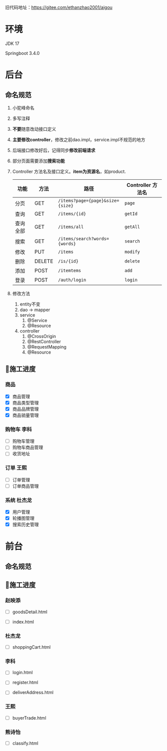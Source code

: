旧代码地址：https://gitee.com/ethanzhao2001/aigou
# 环境

JDK 17

Springboot 3.4.0


# 后台

## 命名规范

1. 小驼峰命名
2. 多写注释
3. **不要**随意改动接口定义
4. **主要修改controller**，修改之前dao.impl，service.impl不规范的地方
5. 后端接口修改好后，记得同步**修改前端请求**
6. 部分页面需要添加**搜索功能**
7. Controller 方法名及接口定义。**item为资源名**，如product.

   | 功能   | 方法     | 路径                               | Controller 方法名 |
      |------|--------|----------------------------------|----------------|
   | 分页   | GET    | `/items?page={page}&size={size}` | `page`         |
   | 查询   | GET    | `/items/{id}`                    | `getId`        |
   | 查询全部 | GET    | `/items/all`                     | `getAll`       |
   | 搜索   | GET    | `/items/search?words={words}`    | `search`       |
   | 修改   | PUT    | `/items`                         | `modify`       |
   | 删除   | DELETE | `/is/{id}`                       | `delete`       |
   | 添加   | POST   | `/itemtems`                      | `add`          |
   | 登录   | POST   | `/auth/login`                    | `login`        |

8. 修改方法
    1. entity不变
    2. dao -> mapper
    3. service
        1. @Service
        2. @Resource
    4. controller
        1. @CrossOrigin
        2. @RestController
        3. @RequestMapping
        4. @Resource

## 🚧施工进度

### 商品

- [x] 商品管理
- [x] 商品类型管理
- [x] 商品品牌管理
- [x] 商品销量管理

### 购物车 李科

- [ ] 购物车管理
- [ ] 购物车商品管理
- [ ] 收货地址

### 订单 王熙

- [ ] 订单管理
- [ ] 订单商品管理

### 系统 杜杰龙

- [x] 用户管理
- [x] 轮播图管理
- [x] 搜索历史管理

# 前台

## 命名规范



## 🚧施工进度

### 赵映添

- [ ] goodsDetail.html

- [ ] index.html


### 杜杰龙

- [ ] shoppingCart.html


### 李科

- [ ] login.html

- [ ] register.html

- [ ] deliverAddress.html


### 王熙

- [ ] buyerTrade.html


### 熊诗怡

- [ ] classify.html

